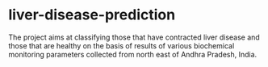 # liver-disease-prediction
The project aims at classifying those that have contracted liver disease and those that are healthy  on the basis of results of various biochemical monitoring parameters collected from north east of Andhra Pradesh, India.

